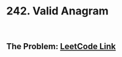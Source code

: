 # 242. Valid Anagram

<br>

## The Problem: [LeetCode Link](https://leetcode.com/problems/valid-anagram/)

<br>
